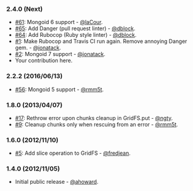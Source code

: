 ### 2.4.0 (Next)

* [#61](https://github.com/mongoid/mongoid-grid_fs/pull/61): Mongoid 6 support - [@laCour](https://github.com/laCour).
* [#65](https://github.com/mongoid/mongoid-grid_fs/pull/65): Add Danger (pull request linter) - [@dblock](https://github.com/dblock).
* [#64](https://github.com/mongoid/mongoid-grid_fs/pull/64): Add Rubocop (Ruby style linter) - [@dblock](https://github.com/dblock).
* [#1](https://github.com/mongoid/mongoid-grid_fs/pull/1): Make Rubocop and Travis CI run again. Remove annoying Danger gem. - [@jonatack](https://github.com/jonatack).
* [#2](https://github.com/mongoid/mongoid-grid_fs/pull/2): Mongoid 7 support - [@jonatack](https://github.com/jonatack).
* Your contribution here.

### 2.2.2 (2016/06/13)

* [#56](https://github.com/mongoid/mongoid-grid_fs/pull/56): Mongoid 5 support - [@rmm5t](https://github.com/rmm5t).

### 1.8.0 (2013/04/07)

* [#17](https://github.com/mongoid/mongoid-grid_fs/pull/17): Rethrow error upon chunks cleanup in GridFS.put - [@ngty](https://github.com/ngty).
* [#9](https://github.com/mongoid/mongoid-grid_fs/pull/9): Cleanup chunks only when rescuing from an error - [@rmm5t](https://github.com/rmm5t).

### 1.6.0 (2012/11/10)

* [#5](https://github.com/mongoid/mongoid-grid_fs/pull/5): Add slice operation to GridFS - [@fredjean](https://github.com/fredjean).

### 1.4.0 (2012/11/05)

* Initial public release - [@ahoward](https://github.com/ahoward).
